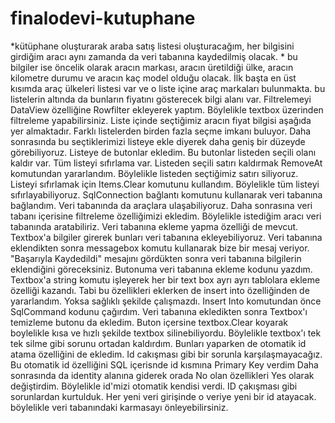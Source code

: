 # finalodevi-kutuphane
*kütüphane oluşturarak araba satış listesi oluşturacağım, her bilgisini girdiğim aracı aynı zamanda da veri tabanına kaydedilmiş olacak. *
bu bilgiler ise öncelik olarak aracın markası, aracın üretildiği ülke, aracın kilometre durumu ve aracın kaç model olduğu olacak.
İlk başta en üst kısımda araç ülkeleri listesi var ve o liste içine araç markaları bulunmakta. bu listelerin altında da bunların fiyatını gösterecek bilgi alanı var. Filtrelemeyi DataView özelliğine Rowfilter ekleyerek yaptım. Böylelikle textbox üzerinden filtreleme yapabilirsiniz.
Liste içinde seçtiğimiz aracın fiyat bilgisi aşağıda yer almaktadır. Farklı listelerden birden fazla seçme imkanı buluyor. Daha sonrasında bu seçtiklerimizi listeye ekle diyerek daha geniş bir düzeyde görebiliyoruz. 
Listeye de butonlar ekledim. Bu butonlar listeden seçili olanı kaldır var. Tüm listeyi sıfırlama var.
Listeden seçili satırı kaldırmak RemoveAt komutundan yararlandım. Böylelikle listeden seçtiğimiz satırı siliyoruz.
Listeyi sıfırlamak için Items.Clear komutunu kullandım. Böylelikle tüm listeyi sıfırlayabiliyoruz.
SqlConnection bağlantı komutunu kullanarak veri tabanına bağlandım.
Veri tabanında da araçlara ulaşabiliyoruz. Daha sonrasına veri tabanı içerisine filtreleme özelliğimizi ekledim. Böylelikle istediğim aracı veri tabanında aratabiliriz. 
Veri tabanına ekleme yapma özelliği de mevcut. Textbox'a bilgiler girerek bunları veri tabanına ekleyebiliyoruz.
Veri tabanına eklendikten sonra messagebox komutu kullanarak bize bir mesaj veriyor. "Başarıyla Kaydedildi" mesajını gördükten sonra veri tabanına bilgilerin eklendiğini göreceksiniz.
Butonuma veri tabanına ekleme kodunu yazdım. Textbox'a string komutu işleyerek her bir text box ayrı ayrı tablolara ekleme özelliği kazandı.
Tabi bu özellikleri eklerken de insert into özelliğinden de yararlandım. Yoksa sağlıklı şekilde çalışmazdı. 
Insert Into komutundan önce SqlCommand kodunu çağırdım.
Veri tabanına ekledikten sonra Textbox'ı temizleme butonu da ekledim. Buton içersine textbox.Clear koyarak boylelikle kısa ve hızlı şekilde textbox silinebiliyordu. Böylelikle textbox'ı tek tek silme gibi sorunu ortadan kaldırdım.
Bunları yaparken de otomatik id atama özelliğini de ekledim. Id cakışması gibi bir sorunla karşılaşmayacağız. Bu otomatik id özelliğini SQL içerisnde id kısmına Primary Key verdim Daha sonrasında da identity alanına giderek orada No olan özellikleri Yes olarak değiştirdim. Böylelikle id'mizi otomatik kendisi verdi. ID çakışması gibi sorunlardan kurtulduk. 
Her yeni veri girişinde o veriye yeni bir id atayacak. böylelikle veri tabanındaki karmasayı önleyebilirsiniz.
